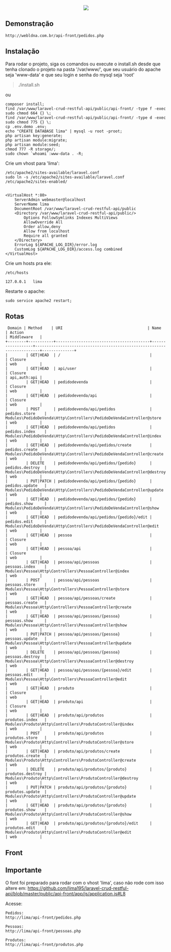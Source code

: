 <p align="center"><img src="https://laravel.com/assets/img/components/logo-laravel.svg"></p>

## Demonstração
	http://webldna.com.br/api-front/pedidos.php

## Instalação

Para rodar o projeto, siga os comandos ou execute o install.sh desde que tenha clonado o projeto na pasta '/var/www/', que seu usuário do apache seja 'www-data' e que seu login e senha do mysql seja 'root'

> ./install.sh

ou

	composer install;
	find /var/www/laravel-crud-restful-api/public/api-front/ -type f -exec sudo chmod 664 {} \;
	find /var/www/laravel-crud-restful-api/public/api-front/ -type d -exec sudo chmod 775 {} \;
	cp .env.demo .env;
	echo "CREATE DATABASE lima" | mysql -u root -proot;
	php artisan key:generate;
	php artisan module:migrate;
	php artisan module:seed;
	chmod 777 -R storage/;
	sudo chown `whoami`:www-data . -R;

Crie um vhost para 'lima':

	/etc/apache2/sites-available/laravel.conf
	sudo ln -s /etc/apache2/sites-available/laravel.conf /etc/apache2/sites-enabled/


	<VirtualHost *:80>
	    ServerAdmin webmaster@localhost
	    ServerName lima
	    DocumentRoot /var/www/laravel-crud-restful-api/public
	    <Directory /var/www/laravel-crud-restful-api/public/>
	        Options FollowSymlinks Indexes MultiViews
	        AllowOverride All
	        Order allow,deny
	        Allow from localhost
	        Require all granted
	    </Directory>
	    ErrorLog ${APACHE_LOG_DIR}/error.log
	    CustomLog ${APACHE_LOG_DIR}/access.log combined
	</VirtualHost>

Crie um hosts pra ele:

	/etc/hosts

	127.0.0.1	lima

Restarte o apache:

	sudo service apache2 restart;


## Rotas

	 Domain | Method    | URI                                     | Name             | Action                                                                 | Middleware   |
	+--------+-----------+-----------------------------------------+------------------+------------------------------------------------------------------------+--------------+
	|        | GET|HEAD  | /                                       |                  | Closure                                                                | web          |
	|        | GET|HEAD  | api/user                                |                  | Closure                                                                | api,auth:api |
	|        | GET|HEAD  | pedidodevenda                           |                  | Closure                                                                | web          |
	|        | GET|HEAD  | pedidodevenda/api                       |                  | Closure                                                                | web          |
	|        | POST      | pedidodevenda/api/pedidos               | pedidos.store    | Modules\PedidoDeVenda\Http\Controllers\PedidoDeVendaController@store   | web          |
	|        | GET|HEAD  | pedidodevenda/api/pedidos               | pedidos.index    | Modules\PedidoDeVenda\Http\Controllers\PedidoDeVendaController@index   | web          |
	|        | GET|HEAD  | pedidodevenda/api/pedidos/create        | pedidos.create   | Modules\PedidoDeVenda\Http\Controllers\PedidoDeVendaController@create  | web          |
	|        | DELETE    | pedidodevenda/api/pedidos/{pedido}      | pedidos.destroy  | Modules\PedidoDeVenda\Http\Controllers\PedidoDeVendaController@destroy | web          |
	|        | PUT|PATCH | pedidodevenda/api/pedidos/{pedido}      | pedidos.update   | Modules\PedidoDeVenda\Http\Controllers\PedidoDeVendaController@update  | web          |
	|        | GET|HEAD  | pedidodevenda/api/pedidos/{pedido}      | pedidos.show     | Modules\PedidoDeVenda\Http\Controllers\PedidoDeVendaController@show    | web          |
	|        | GET|HEAD  | pedidodevenda/api/pedidos/{pedido}/edit | pedidos.edit     | Modules\PedidoDeVenda\Http\Controllers\PedidoDeVendaController@edit    | web          |
	|        | GET|HEAD  | pessoa                                  |                  | Closure                                                                | web          |
	|        | GET|HEAD  | pessoa/api                              |                  | Closure                                                                | web          |
	|        | GET|HEAD  | pessoa/api/pessoas                      | pessoas.index    | Modules\Pessoa\Http\Controllers\PessoaController@index                 | web          |
	|        | POST      | pessoa/api/pessoas                      | pessoas.store    | Modules\Pessoa\Http\Controllers\PessoaController@store                 | web          |
	|        | GET|HEAD  | pessoa/api/pessoas/create               | pessoas.create   | Modules\Pessoa\Http\Controllers\PessoaController@create                | web          |
	|        | GET|HEAD  | pessoa/api/pessoas/{pessoa}             | pessoas.show     | Modules\Pessoa\Http\Controllers\PessoaController@show                  | web          |
	|        | PUT|PATCH | pessoa/api/pessoas/{pessoa}             | pessoas.update   | Modules\Pessoa\Http\Controllers\PessoaController@update                | web          |
	|        | DELETE    | pessoa/api/pessoas/{pessoa}             | pessoas.destroy  | Modules\Pessoa\Http\Controllers\PessoaController@destroy               | web          |
	|        | GET|HEAD  | pessoa/api/pessoas/{pessoa}/edit        | pessoas.edit     | Modules\Pessoa\Http\Controllers\PessoaController@edit                  | web          |
	|        | GET|HEAD  | produto                                 |                  | Closure                                                                | web          |
	|        | GET|HEAD  | produto/api                             |                  | Closure                                                                | web          |
	|        | GET|HEAD  | produto/api/produtos                    | produtos.index   | Modules\Produto\Http\Controllers\ProdutoController@index               | web          |
	|        | POST      | produto/api/produtos                    | produtos.store   | Modules\Produto\Http\Controllers\ProdutoController@store               | web          |
	|        | GET|HEAD  | produto/api/produtos/create             | produtos.create  | Modules\Produto\Http\Controllers\ProdutoController@create              | web          |
	|        | DELETE    | produto/api/produtos/{produto}          | produtos.destroy | Modules\Produto\Http\Controllers\ProdutoController@destroy             | web          |
	|        | PUT|PATCH | produto/api/produtos/{produto}          | produtos.update  | Modules\Produto\Http\Controllers\ProdutoController@update              | web          |
	|        | GET|HEAD  | produto/api/produtos/{produto}          | produtos.show    | Modules\Produto\Http\Controllers\ProdutoController@show                | web          |
	|        | GET|HEAD  | produto/api/produtos/{produto}/edit     | produtos.edit    | Modules\Produto\Http\Controllers\ProdutoController@edit                | web          |			

## Front

## Importante

O font foi preparado para rodar com o vhost 'lima', caso não rode com isso altere em:
https://github.com/lima195/laravel-crud-restful-api/blob/master/public/api-front/app/js/application.js#L8

Acesse:

	Pedidos:
	http://lima/api-front/pedidos.php

	Pessoas:
	http://lima/api-front/pessoas.php

	Produtos:
	http://lima/api-front/produtos.php
